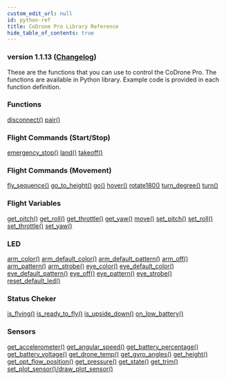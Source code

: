 ```yaml
---
custom_edit_url: null
id: python-ref
title: CoDrone Pro Library Reference
hide_table_of_contents: true
---
```


<h3 class="homeDocLandingVersion">version 1.1.13 (<a class="orange-link" href="/doc-v2/docs/codrone-pro/home/codrone-pro-changelog">Changelog</a>)</h3>

These are the functions that you can use to control the CoDrone Pro. The functions are available in Python library. Example code is provided in each function definition.

<div class="boxLanding">
  <div class="parentContainer">
  <div class="box-reference-shadow">
  <h3>Functions</h3>
    <a href="/doc-v2/docs/codrone-pro/connection/disconnect">disconnect()</a>
    <a href="/doc-v2/docs/codrone-pro/connection/pair">pair()</a>
    <br />
   </div>
    <div class="box-reference-shadow margin-top-30"> 
        <h3>Flight Commands (Start/Stop)</h3>
            <a href="/doc-v2/docs/codrone-pro/flight-commands-start-stop/emergency-stop">emergency_stop()</a>
            <a href="/doc-v2/docs/codrone-pro/flight-commands-start-stop/land">land()</a>
            <a href="/doc-v2/docs/codrone-pro/flight-commands-start-stop/take-off">takeoff()</a>
    </div>
    <div class="box-reference-shadow margin-top-30"> 
        <h3>Flight Commands (Movement)</h3>
        <a href="/doc-v2/docs/codrone-pro/flight-commands-movement/fly-sequence">fly_sequence()</a>
        <a href="/doc-v2/docs/codrone-pro/flight-commands-movement/go-to-height">go_to_height()</a>
        <a href="/doc-v2/docs/codrone-pro/flight-commands-movement/go">go()</a>
        <a href="/doc-v2/docs/codrone-pro/flight-commands-movement/hover">hover()</a>
        <a href="/doc-v2/docs/codrone-pro/flight-commands-movement/rotate-180">rotate180()</a>
        <a href="/doc-v2/docs/codrone-pro/flight-commands-movement/turn-degree">turn_degree()</a>
        <a href="/doc-v2/docs/codrone-pro/flight-commands-movement/turn">turn()</a>
  </div>
  </div>
  <div  class="parentContainer">
    <div class="boxLanding">
       <div class="box-reference-shadow"> 
            <h3> Flight Variables</h3>
            <a href="/doc-v2/docs/codrone-pro/flight-variables/get-pitch">get_pitch()</a>
            <a href="/doc-v2/docs/codrone-pro/flight-variables/get-roll">get_roll()</a>
            <a href="/doc-v2/docs/codrone-pro/flight-variables/get-throttle">get_throttle()</a>
            <a href="/doc-v2/docs/codrone-pro/flight-variables/get-yaw">get_yaw()</a>
            <a href="/doc-v2/docs/codrone-pro/flight-variables/move">move()</a>
            <a href="/doc-v2/docs/codrone-pro/flight-variables/set-pitch">set_pitch()</a>
            <a href="/doc-v2/docs/codrone-pro/flight-variables/set-roll">set_roll()</a>
            <a href="/doc-v2/docs/codrone-pro/flight-variables/set-throttle">set_throttle()</a>
            <a href="/doc-v2/docs/codrone-pro/flight-variables/set-yaw">set_yaw()</a>      
        </div>
    </div>
     <div class="box-reference-shadow margin-top-30">       
          <h3> LED</h3>
          <a href="/doc-v2/docs/codrone-pro/led/arm-color">arm_color()</a>
          <a href="/doc-v2/docs/codrone-pro/led/arm-default-color">arm_default_color()</a>
          <a href="/doc-v2/docs/codrone-pro/led/arm-default-pattern">arm_default_pattern()</a>
          <a href="/doc-v2/docs/codrone-pro/led/arm-off">arm_off()</a>
          <a href="/doc-v2/docs/codrone-pro/led/arm-pattern">arm_pattern()</a>
          <a href="/doc-v2/docs/codrone-pro/led/arm-strobe">arm_strobe()</a>
          <a href="/doc-v2/docs/codrone-pro/led/eye-color">eye_color()</a>
          <a href="/doc-v2/docs/codrone-pro/led/eye-default-color">eye_default_color()</a>
          <a href="/doc-v2/docs/codrone-pro/led/eye-default-pattern">eye_default_pattern()</a>
          <a href="/doc-v2/docs/codrone-pro/led/eye-off">eye_off()</a>
          <a href="/doc-v2/docs/codrone-pro/led/eye-pattern">eye_pattern()</a>
          <a href="/doc-v2/docs/codrone-pro/led/eye-strobe">eye_strobe()</a>
          <a href="/doc-v2/docs/codrone-pro/led/reset-default-led">reset_default_led()</a> 
        </div>
  </div>
  <div  class="parentContainer">
    <div class="boxLanding">
       <div class="box-reference-shadow"> 
            <h3>Status Cheker</h3>
            <a href="/doc-v2/docs/codrone-pro/status-checkers/is-fliying">is_flying()</a>
            <a href="/doc-v2/docs/codrone-pro/status-checkers/is-ready-to-fly">is_ready_to_fly()</a>
            <a href="/doc-v2/docs/codrone-pro/status-checkers/is-upside-down">is_upside_down()</a>
            <a href="/doc-v2/docs/codrone-pro/status-checkers/on-low-battery">on_low_battery()</a>
        </div>
    </div>
     <div class="box-reference-shadow margin-top-30"> 
            <h3>Sensors</h3>
            <a href="/doc-v2/docs/codrone-pro/sensors/get-accelerometer">get_accelerometer()</a>
            <a href="/doc-v2/docs/codrone-pro/sensors/get-angular-speed">get_angular_speed()</a>
            <a href="/doc-v2/docs/codrone-pro/sensors/get-battery-percentage">get_battery_percentage()</a>
            <a href="/doc-v2/docs/codrone-pro/sensors/get-battery-voltage">get_battery_voltage()</a>
            <a href="/doc-v2/docs/codrone-pro/sensors/get-drone-temp">get_drone_temp()</a>
            <a href="/doc-v2/docs/codrone-pro/sensors/get-gyro-angles">get_gyro_angles()</a>
            <a href="/doc-v2/docs/codrone-pro/sensors/get-height">get_height()</a>
            <a href="/docs/codrone-pro/sensors/get-opt-flow-position">get_opt_flow_position()</a>
            <a href="/doc-v2/docs/codrone-pro/sensors/get-pressure">get_pressure()</a>
            <a href="/doc-v2/docs/codrone-pro/sensors/get-state">get_state()</a>
            <a href="/doc-v2/docs/codrone-pro/sensors/get-trim">get_trim()</a>
            <a href="/doc-v2/docs/codrone-pro/sensors/set-plot-sensor">set_plot_sensor()/draw_plot_sensor()</a>
        </div>
  </div>
</div>
<div class="boxLanding marginTop25">


</div>
